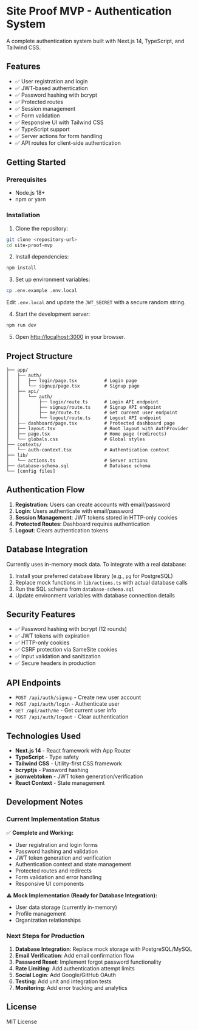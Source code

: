 # Site Proof MVP - Authentication System

A complete authentication system built with Next.js 14, TypeScript, and Tailwind CSS.

## Features

- ✅ User registration and login
- ✅ JWT-based authentication
- ✅ Password hashing with bcrypt
- ✅ Protected routes
- ✅ Session management
- ✅ Form validation
- ✅ Responsive UI with Tailwind CSS
- ✅ TypeScript support
- ✅ Server actions for form handling
- ✅ API routes for client-side authentication

## Getting Started

### Prerequisites

- Node.js 18+ 
- npm or yarn

### Installation

1. Clone the repository:
```bash
git clone <repository-url>
cd site-proof-mvp
```

2. Install dependencies:
```bash
npm install
```

3. Set up environment variables:
```bash
cp .env.example .env.local
```
Edit `.env.local` and update the `JWT_SECRET` with a secure random string.

4. Start the development server:
```bash
npm run dev
```

5. Open [http://localhost:3000](http://localhost:3000) in your browser.

## Project Structure

```
├── app/
│   ├── auth/
│   │   ├── login/page.tsx          # Login page
│   │   └── signup/page.tsx         # Signup page
│   ├── api/
│   │   └── auth/
│   │       ├── login/route.ts      # Login API endpoint
│   │       ├── signup/route.ts     # Signup API endpoint
│   │       ├── me/route.ts         # Get current user endpoint
│   │       └── logout/route.ts     # Logout API endpoint
│   ├── dashboard/page.tsx          # Protected dashboard page
│   ├── layout.tsx                  # Root layout with AuthProvider
│   ├── page.tsx                    # Home page (redirects)
│   └── globals.css                 # Global styles
├── contexts/
│   └── auth-context.tsx            # Authentication context
├── lib/
│   └── actions.ts                  # Server actions
├── database-schema.sql             # Database schema
└── [config files]
```

## Authentication Flow

1. **Registration**: Users can create accounts with email/password
2. **Login**: Users authenticate with email/password
3. **Session Management**: JWT tokens stored in HTTP-only cookies
4. **Protected Routes**: Dashboard requires authentication
5. **Logout**: Clears authentication tokens

## Database Integration

Currently uses in-memory mock data. To integrate with a real database:

1. Install your preferred database library (e.g., `pg` for PostgreSQL)
2. Replace mock functions in `lib/actions.ts` with actual database calls
3. Run the SQL schema from `database-schema.sql`
4. Update environment variables with database connection details

## Security Features

- ✅ Password hashing with bcrypt (12 rounds)
- ✅ JWT tokens with expiration
- ✅ HTTP-only cookies
- ✅ CSRF protection via SameSite cookies
- ✅ Input validation and sanitization
- ✅ Secure headers in production

## API Endpoints

- `POST /api/auth/signup` - Create new user account
- `POST /api/auth/login` - Authenticate user
- `GET /api/auth/me` - Get current user info
- `POST /api/auth/logout` - Clear authentication

## Technologies Used

- **Next.js 14** - React framework with App Router
- **TypeScript** - Type safety
- **Tailwind CSS** - Utility-first CSS framework
- **bcryptjs** - Password hashing
- **jsonwebtoken** - JWT token generation/verification
- **React Context** - State management

## Development Notes

### Current Implementation Status

✅ **Complete and Working:**
- User registration and login forms
- Password hashing and validation
- JWT token generation and verification
- Authentication context and state management
- Protected routes and redirects
- Form validation and error handling
- Responsive UI components

⚠️ **Mock Implementation (Ready for Database Integration):**
- User data storage (currently in-memory)
- Profile management
- Organization relationships

### Next Steps for Production

1. **Database Integration**: Replace mock storage with PostgreSQL/MySQL
2. **Email Verification**: Add email confirmation flow
3. **Password Reset**: Implement forgot password functionality
4. **Rate Limiting**: Add authentication attempt limits
5. **Social Login**: Add Google/GitHub OAuth
6. **Testing**: Add unit and integration tests
7. **Monitoring**: Add error tracking and analytics

## License

MIT License